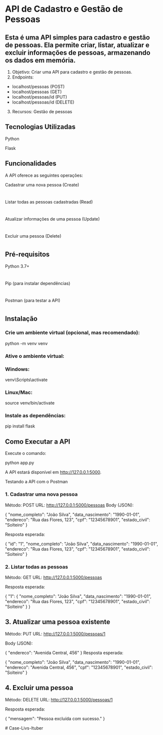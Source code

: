 # API de Cadastro e Gestão de Pessoas
## Esta é uma API simples para cadastro e gestão de pessoas. Ela permite criar, listar, atualizar e excluir informações de pessoas, armazenando os dados em memória.

 1. Objetivo: Criar uma API para cadastro e gestão de pessoas.
 2. Endpoints: 
  - localhost/pessoas (POST)
  - localhost/pessoas (GET)
  - localhost/pessoas/id (PUT)
  - localhost/pessoas/id (DELETE)
 3. Recursos: Gestão de pessoas




## Tecnologias Utilizadas

Python

Flask

## Funcionalidades

A API oferece as seguintes operações:

Cadastrar uma nova pessoa (Create)
#
Listar todas as pessoas cadastradas (Read)
#
Atualizar informações de uma pessoa (Update)
#
Excluir uma pessoa (Delete)
#

## Pré-requisitos
Python 3.7+
#
Pip (para instalar dependências)
#
Postman (para testar a API)
#
## Instalação


### Crie um ambiente virtual (opcional, mas recomendado):

python -m venv venv

### Ative o ambiente virtual:

### Windows:

venv\Scripts\activate

### Linux/Mac:

source venv/bin/activate

### Instale as dependências:

pip install flask

## Como Executar a API
Execute o comando:

python app.py

A API estará disponível em http://127.0.0.1:5000.

Testando a API com o Postman

### 1. Cadastrar uma nova pessoa

Método: POST
URL: http://127.0.0.1:5000/pessoas
Body (JSON):



{
  "nome_completo": "João Silva",
  "data_nascimento": "1990-01-01",
  "endereco": "Rua das Flores, 123",
  "cpf": "12345678901",
  "estado_civil": "Solteiro"
}

Resposta esperada:

{
  "id": "1",
  "nome_completo": "João Silva",
  "data_nascimento": "1990-01-01",
  "endereco": "Rua das Flores, 123",
  "cpf": "12345678901",
  "estado_civil": "Solteiro"
}

### 2. Listar todas as pessoas
Método: GET
URL: http://127.0.0.1:5000/pessoas

Resposta esperada:


{
  "1": {
    "nome_completo": "João Silva",
    "data_nascimento": "1990-01-01",
    "endereco": "Rua das Flores, 123",
    "cpf": "12345678901",
    "estado_civil": "Solteiro"
  }
}


## 3. Atualizar uma pessoa existente
Método: PUT
URL: http://127.0.0.1:5000/pessoas/1

Body (JSON):

{
  "endereco": "Avenida Central, 456"
}
Resposta esperada:

{
  "nome_completo": "João Silva",
  "data_nascimento": "1990-01-01",
  "endereco": "Avenida Central, 456",
  "cpf": "12345678901",
  "estado_civil": "Solteiro"
}

## 4. Excluir uma pessoa
Método: DELETE
URL: http://127.0.0.1:5000/pessoas/1

Resposta esperada:

{
  "mensagem": "Pessoa excluída com sucesso."
}


#   C a s e - L i v s - I t u b e r  
 